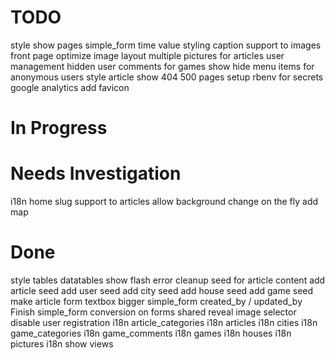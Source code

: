 
TODO
=======================

style show pages
simple_form time value styling
caption support to images
front page optimize image layout
multiple pictures for articles
user management
hidden user comments for games
show hide menu items for anonymous users
style article show
404 500 pages
setup rbenv for secrets
google analytics
add favicon


In Progress
=======================



Needs Investigation
=======================

i18n home
slug support to articles
allow background change on the fly
add map


Done
=======================

style tables datatables
show flash error
cleanup seed for article content
add article seed
add user seed
add city seed
add house seed
add game seed
make article form textbox bigger
simple_form created_by / updated_by
Finish simple_form conversion on forms
shared reveal image selector
disable user registration
i18n article_categories
i18n articles
i18n cities
i18n game_categories
i18n game_comments
i18n games
i18n houses
i18n pictures
i18n show views


